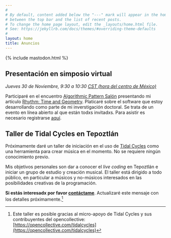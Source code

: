 ```yaml
---
#
# By default, content added below the "---" mark will appear in the home page
# between the top bar and the list of recent posts.
# To change the home page layout, edit the _layouts/home.html file.
# See: https://jekyllrb.com/docs/themes/#overriding-theme-defaults
#
layout: home
title: Anuncios
---
```

{% include mastodon.html %}

## Presentación en simposio virtual

_Jueves 30 de Noviembre, 9:30 a 10:30 [CST (hora del centro de México)](https://time.is/CST)_

Participaré en el encuentro [Algorithmic Pattern Salón](https://salon.algorithmicpattern.org/) presentando mi artículo [Rhythm: Time and Geometry](https://alpaca.pubpub.org/pub/s96d870n). Platicaré sobre el software que estoy desarrollando como parte de mi inverstigación doctoral. Se trata de un evento en línea abierto al que están todxs invitadxs. Para asistir es necesario registrarse [aquí](https://salon.algorithmicpattern.org/joining-info/).

## Taller de Tidal Cycles en Tepoztlán

Próximamente daré un taller de iniciación en el uso de [Tidal Cycles](https://tidalcycles.org/) como una herramienta para crear música en el momento. No se requiere ningún conocimiento previo. 

Mis objetivos personales son dar a conocer el _live coding_ en Tepoztlán e iniciar un grupo de estudio y creación musical. El taller está dirigido a todo público, en particular a músicos y no-músicos interesados en las posibilidades creativas de la programación. 

**Si estás interesadx por favor [contáctame](mailto:xaviergongora.contacto@gmail.com)**. Actualizaré este mensaje con los detalles próximamente.[^acknowledge]

[^acknowledge]: Este taller es posible gracias al micro-apoyo de Tidal Cycles y sus contribuyentes del opencollective: [https://opencollective.com/tidalcycles](https://opencollective.com/tidalcycles)
